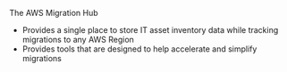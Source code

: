 The AWS Migration Hub 

* Provides a single place to store IT asset inventory data while tracking migrations to any AWS Region
* Provides tools that are designed to help accelerate and simplify migrations
